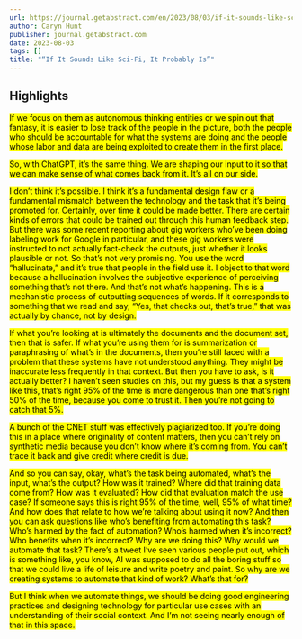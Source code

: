 ```yaml
---
url: https://journal.getabstract.com/en/2023/08/03/if-it-sounds-like-sci-fi-it-probably-is/
author: Caryn Hunt
publisher: journal.getabstract.com
date: 2023-08-03
tags: []
title: "“If It Sounds Like Sci-Fi, It Probably Is”"
---
```


## Highlights
<mark>If we focus on them as autonomous thinking entities or we spin out that fantasy, it is easier to lose track of the people in the picture, both the people who should be accountable for what the systems are doing and the people whose labor and data are being exploited to create them in the first place.</mark>

<mark>So, with ChatGPT, it’s the same thing. We are shaping our input to it so that we can make sense of what comes back from it. It’s all on our side.</mark>

<mark>I don’t think it’s possible. I think it’s a fundamental design flaw or a fundamental mismatch between the technology and the task that it’s being promoted for. Certainly, over time it could be made better. There are certain kinds of errors that could be trained out through this human feedback step. But there was some recent reporting about gig workers who’ve been doing labeling work for Google in particular, and these gig workers were instructed to not actually fact-check the outputs, just whether it looks plausible or not. So that’s not very promising. You use the word “hallucinate,” and it’s true that people in the field use it. I object to that word because a hallucination involves the subjective experience of perceiving something that’s not there. And that’s not what’s happening. This is a mechanistic process of outputting sequences of words. If it corresponds to something that we read and say, “Yes, that checks out, that’s true,” that was actually by chance, not by design.</mark>

<mark>If what you’re looking at is ultimately the documents and the document set, then that is safer. If what you’re using them for is summarization or paraphrasing of what’s in the documents, then you’re still faced with a problem that these systems have not understood anything. They might be inaccurate less frequently in that context. But then you have to ask, is it actually better? I haven’t seen studies on this, but my guess is that a system like this, that’s right 95% of the time is more dangerous than one that’s right 50% of the time, because you come to trust it. Then you’re not going to catch that 5%.</mark>

<mark>A bunch of the CNET stuff was effectively plagiarized too. If you’re doing this in a place where originality of content matters, then you can’t rely on synthetic media because you don’t know where it’s coming from. You can’t trace it back and give credit where credit is due.</mark>

<mark>And so you can say, okay, what’s the task being automated, what’s the input, what’s the output? How was it trained? Where did that training data come from? How was it evaluated? How did that evaluation match the use case? If someone says this is right 95% of the time, well, 95% of what time? And how does that relate to how we’re talking about using it now? And then you can ask questions like who’s benefiting from automating this task? Who’s harmed by the fact of automation? Who’s harmed when it’s incorrect? Who benefits when it’s incorrect? Why are we doing this? Why would we automate that task? There’s a tweet I’ve seen various people put out, which is something like, you know, AI was supposed to do all the boring stuff so that we could live a life of leisure and write poetry and paint. So why are we creating systems to automate that kind of work? What’s that for?</mark>

<mark>But I think when we automate things, we should be doing good engineering practices and designing technology for particular use cases with an understanding of their social context. And I’m not seeing nearly enough of that in this space.</mark>